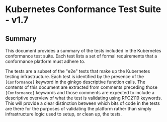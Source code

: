 # Kubernetes Conformance Test Suite - v1.7

## Summary
This document provides a summary of the tests included in the Kubernetes conformance test suite.
Each test lists a set of formal requirements that a conformance platform must adhere to.

The tests are a subset of the "e2e" tests that make up the Kubernetes testing infrastructure. 
Each test is identified by the presence of the `[Conformance]` keyword in the ginkgo descriptive function calls.
The contents of this document are extracted from comments preceding those `[Conformance]` keywords
and those comments are expected to include a descriptive overview of what the test is validating using
RFC2119 keywords. This will provide a clear distinction between which bits of code in the tests are
there for the purposes of validating the platform rather than simply infrastructure logic used to setup, or
clean up, the tests.

